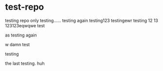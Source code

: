 # test-repo
testing repo only
testing......
testing again
testing123
testingewr
testing
12
13
123123eqwqwe
test

as
testing again



w
damn test

testing

the last testing. huh